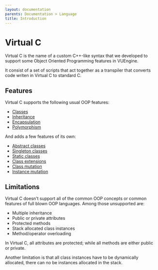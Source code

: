 ```yaml
---
layout: documentation
parents: Documentation > Language
title: Introduction
---
```


# Virtual C

Virtual C is the name of a custom C++-like syntax that we developed to support some Object Oriented Programming features in VUEngine.

It consist of a set of scripts that act together as a transpiler that converts code writen in Virtual C to standard C.

## Features

Virtual C supports the following usual OOP features:

- <a href="../syntax/">Classes</a>
- <a href="../features/#Inheritance">Inheritance</a>
- <a href="../features/#encapsulation">Encapsulation</a>
- <a href="../features/#polymorphism">Polymorphism</a>

And adds a few features of its own:

- <a href="../custom-features/#abstract-classes">Abstract classes</a>
- <a href="../custom-features/#singleton-classes">Singleton classes</a>
- <a href="../custom-features/#static-classes">Static classes</a>
- <a href="../custom-features/#class-extensions">Class extensions</a>
- <a href="../custom-features/#class-mutation">Class mutation</a>
- <a href="../custom-features/#instance-mutation">Instance mutation</a>

## Limitations

Virtual C doesn't support all of the common OOP concepts or common features of full blown OOP languages. Among those unsupported are:

- Multiple inheritance
- Public or private attributes
- Protected methods
- Stack allocated class instances
- Method/operator overloading

In Virtual C, all attributes are protected; while all methods are either public or private.

Another limitation is that all class instances have to be dynamically allocated, there can no be instances allocated in the stack.
